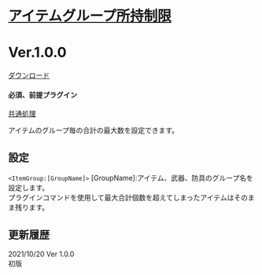 # [アイテムグループ所持制限](https://raw.githubusercontent.com/nuun888/MZ/master/NUUN_GroupMaxItems.js)
# Ver.1.0.0
[ダウンロード](https://raw.githubusercontent.com/nuun888/MZ/master/NUUN_GroupMaxItems.js)
#### 必須、前提プラグイン
[共通処理](https://github.com/nuun888/MZ/blob/master/README/Base.md)  

アイテムのグループ毎の合計の最大数を設定できます。  

## 設定
`<ItemGroup:[GroupName]>` [GroupName]:アイテム、武器、防具のグループ名を設定します。  
プラグインコマンドを使用して最大合計個数を超えてしまったアイテムはそのまま残ります。  

## 更新履歴  
2021/10/20 Ver 1.0.0  
初版  
